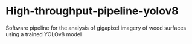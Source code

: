 # High-throughput-pipeline-yolov8
Software pipeline for the analysis of gigapixel imagery of wood surfaces using a trained YOLOv8 model
